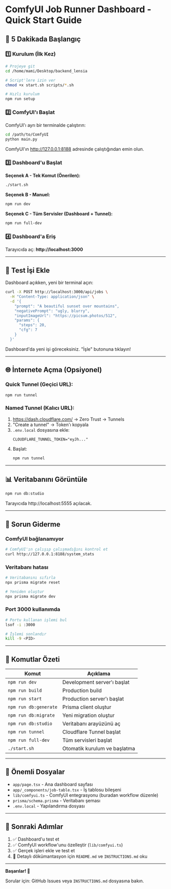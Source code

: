 # ComfyUI Job Runner Dashboard - Quick Start Guide

## 🎯 5 Dakikada Başlangıç

### 1️⃣ Kurulum (İlk Kez)

```bash
# Projeye git
cd /home/mami/Desktop/backend_lensia

# Script'lere izin ver
chmod +x start.sh scripts/*.sh

# Hızlı kurulum
npm run setup
```

### 2️⃣ ComfyUI'ı Başlat

ComfyUI'ı ayrı bir terminalde çalıştırın:

```bash
cd /path/to/ComfyUI
python main.py
```

ComfyUI'ın http://127.0.0.1:8188 adresinde çalıştığından emin olun.

### 3️⃣ Dashboard'u Başlat

**Seçenek A - Tek Komut (Önerilen):**
```bash
./start.sh
```

**Seçenek B - Manuel:**
```bash
npm run dev
```

**Seçenek C - Tüm Servisler (Dashboard + Tunnel):**
```bash
npm run full-dev
```

### 4️⃣ Dashboard'a Eriş

Tarayıcıda aç: **http://localhost:3000**

---

## 🧪 Test İşi Ekle

Dashboard açıkken, yeni bir terminal açın:

```bash
curl -X POST http://localhost:3000/api/jobs \
  -H "Content-Type: application/json" \
  -d '{
    "prompt": "A beautiful sunset over mountains",
    "negativePrompt": "ugly, blurry",
    "inputImageUrl": "https://picsum.photos/512",
    "params": {
      "steps": 20,
      "cfg": 7
    }
  }'
```

Dashboard'da yeni işi göreceksiniz. "İşle" butonuna tıklayın!

---

## 🌐 İnternete Açma (Opsiyonel)

### Quick Tunnel (Geçici URL):
```bash
npm run tunnel
```

### Named Tunnel (Kalıcı URL):
1. https://dash.cloudflare.com/ → Zero Trust → Tunnels
2. "Create a tunnel" → Token'ı kopyala
3. `.env.local` dosyasına ekle:
   ```
   CLOUDFLARE_TUNNEL_TOKEN="eyJh..."
   ```
4. Başlat:
   ```bash
   npm run tunnel
   ```

---

## 📊 Veritabanını Görüntüle

```bash
npm run db:studio
```

Tarayıcıda http://localhost:5555 açılacak.

---

## 🔧 Sorun Giderme

### ComfyUI bağlanamıyor
```bash
# ComfyUI'ın çalışıp çalışmadığını kontrol et
curl http://127.0.0.1:8188/system_stats
```

### Veritabanı hatası
```bash
# Veritabanını sıfırla
npx prisma migrate reset

# Yeniden oluştur
npx prisma migrate dev
```

### Port 3000 kullanımda
```bash
# Portu kullanan işlemi bul
lsof -i :3000

# İşlemi sonlandır
kill -9 <PID>
```

---

## 🎨 Komutlar Özeti

| Komut | Açıklama |
|-------|----------|
| `npm run dev` | Development server'ı başlat |
| `npm run build` | Production build |
| `npm run start` | Production server'ı başlat |
| `npm run db:generate` | Prisma client oluştur |
| `npm run db:migrate` | Yeni migration oluştur |
| `npm run db:studio` | Veritabanı arayüzünü aç |
| `npm run tunnel` | Cloudflare Tunnel başlat |
| `npm run full-dev` | Tüm servisleri başlat |
| `./start.sh` | Otomatik kurulum ve başlatma |

---

## 📁 Önemli Dosyalar

- `app/page.tsx` - Ana dashboard sayfası
- `app/_components/job-table.tsx` - İş tablosu bileşeni
- `lib/comfyui.ts` - ComfyUI entegrasyonu (buradan workflow düzenle)
- `prisma/schema.prisma` - Veritabanı şeması
- `.env.local` - Yapılandırma dosyası

---

## 🚀 Sonraki Adımlar

1. ✅ Dashboard'u test et
2. ✅ ComfyUI workflow'unu özelleştir (`lib/comfyui.ts`)
3. ✅ Gerçek işleri ekle ve test et
4. 📖 Detaylı dökümantasyon için `README.md` ve `INSTRUCTIONS.md` oku

---

**Başarılar! 🎉**

Sorular için: GitHub Issues veya `INSTRUCTIONS.md` dosyasına bakın.
